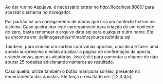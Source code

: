 Ao dar run no App.java, é necessário entrar no http://localhost:8080/ para acessar o
sistema no navegador.

Por padrão há um carregamento de dados que cria um contexto fictício no sistema.
Caso queira tirar este carregamento para criação de um contexto do zero, basta
renomear o arquivo data.sql para qualquer outro nome. Ele se encontra em:
dellmegasena\src\main\resources\db\data.sql

Também, para simular um sorteio com várias apostas, uma dica é fazer uma aposta 
surpresinha e então atualizar a página de confirmação da aposta, criando novas
apostas aleatórias. Isso é útil para aumentar a chance de não apurar 25 rodadas
adicionando números ao resultado.

Caso queira, utilize também o botão manipular sorteio, presente no encerramento
das apostas. Ele força o resultado ser [1,2,3,4,5].
